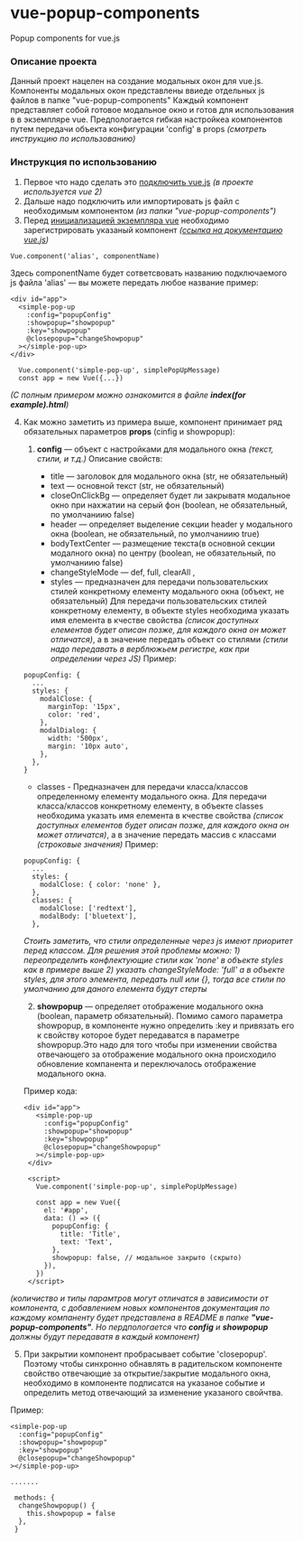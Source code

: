 # vue-popup-components

Popup components for vue.js

### Описание проекта

Данный проект нацелен на создание модальных окон для vue.js.
Компоненты модальных окон представлены ввиеде отдельных js файлов в папке "vue-popup-components"
Каждый компонент представляет собой готовое модальное окно и готов для использования в в экземпляре vue.
Предпологается гибкая настройкеа компонентов путем передачи объекта конфигурации 'config' в props _(смотреть инструкцию по использованию)_

### Инструкция по использованию

1. Первое что надо сделать это [подключить vue.js](https://ru.vuejs.org/v2/guide/installation.html) _(в проекте используется vue 2)_
2. Дальше надо подключить или импортировать js файл с необходимым компонентом _(из папки "vue-popup-components")_
3. Перед [инициализацией экземпляра vue](https://ru.vuejs.org/v2/guide/instance.html) необходимо зарегистрировать указаный компонент _([ссылка на документацию vue.js](https://ru.vuejs.org/v2/guide/components-registration.html))_

`Vue.component('alias', componentName)`

Здесь componentName будет сответсвовать названию подключаемого js файла
'alias' — вы можете передать любое название пример:

```
<div id="app">
  <simple-pop-up
    :config="popupConfig"
    :showpopup="showpopup"
    :key="showpopup"
    @closepopup="changeShowpopup"
  ></simple-pop-up>
</div>
```

```
  Vue.component('simple-pop-up', simplePopUpMessage)
  const app = new Vue({...})
```

_(С полным примером можно ознакомится в файле **index(for example).html**)_

4.  Как можно заметить из примера выше, компонент принимает ряд обязательных параметров **props** (cinfig и showpopup):

    1. **config** — объект с настройками для модального окна _(текст, стили, и т.д.)_
       Описание свойств:

       - title — заголовок для модального окна (str, не обязательный)
       - text — основной текст (str, не обязательный)
       - closeOnClickBg — определяет будет ли закрыватя модальное окно при нахжатии на серый фон (boolean, не обязательный, по умолчаниию false)
       - header — определяет выделение секции header у модального окна (boolean, не обязательный, по умолчаниию true)
       - bodyTextCenter — размещение текста(в основной секции модалного окна) по центру (boolean, не обязательный, по умолчаниию false)
       - changeStyleMode — def, full, clearAll ,
       - styles — предназначен для передачи пользовательских стилей конкретному елементу модального окна (объект, не обязательный)
         Для передачи пользовательских стилей конкретному елементу, в объекте styles необходима указать имя елемента в кчестве свойства _(список доступных елементов будет описан позже, для каждого окна он может отличатся)_, а в значение передать объект со стилями _(стили надо передавать в верблюжьем регистре, как при определении через JS)_
         Пример:

    ```
    popupConfig: {
      ...
      styles: {
        modalClose: {
          marginTop: '15px',
          color: 'red',
        },
        modalDialog: {
          width: '500px',
          margin: '10px auto',
        },
      },
    }
    ```

    - classes - Предназначен для передачи класса/классов определенному елементу модального окна.
      Для передачи класса/классов конкретному елементу, в объекте classes необходима указать имя елемента в кчестве свойства _(список доступных елементов будет описан позже, для каждого окна он может отличатся)_, а в значение передать массив с классами _(строковые значения)_
      Пример:

    ```
    popupConfig: {
      ...
      styles: {
        modalClose: { color: 'none' },
      },
      classes: {
        modalClose: ['redtext'],
        modalBody: ['bluetext'],
      },
    ```

    _Стоить заметить, что стили определенные через js имеют приоритет перед классом. Для решения этой проблемы можно:_
    _1) переопределить конфлектующие стили как 'none' в объекте styles как в примере выше_
    _2) указать changeStyleMode: 'full' а в объекте styles, для этого элемента, передать null или {}, тогда все стили по умолчанию для даного елемента будут стерты_

    2. **showpopup** — определяет отображение модального окна (boolean, параметр обязательный). Помимо самого параметра showpopup, в компоненте нужно определить :key и привязать его к свойству которое будет передаватся в параметре showpopup.Это надо для того чтобы при изменении свойства отвечающего за отображение модального окна происходило обновление компанента и переключалось отображение модального окна.

    Пример кода:

    ```
    <div id="app">
       <simple-pop-up
         :config="popupConfig"
         :showpopup="showpopup"
         :key="showpopup"
         @closepopup="changeShowpopup"
       ></simple-pop-up>
     </div>

     <script>
       Vue.component('simple-pop-up', simplePopUpMessage)

       const app = new Vue({
         el: '#app',
         data: () => ({
           popupConfig: {
             title: 'Title',
             text: 'Text',
           },
           showpopup: false, // модальное закрыто (скрыто)
         }),
       })
     </script>
    ```

_(количиство и типы парамтров могут отличатся в зависимости от компонента, с добавлением новых компонентов документация по каждому компаненту будет представлена в README в папке **"vue-popup-components"**. Но пердпологается что **config** и **showpopup** должны будут передаватя в каждый компонент)_

5. При закрытии компонент пробрасывает событие 'closepopup'. Поэтому чтобы синхронно обнавлять в радительском компоненте свойство отвечающие за открытие/закрытие модального окна, необходимо в компоненте подписатся на указаное событие и определить метод отвечающий за изменение указаного свойчтва.

Пример:

```
<simple-pop-up
  :config="popupConfig"
  :showpopup="showpopup"
  :key="showpopup"
  @closepopup="changeShowpopup"
></simple-pop-up>

.......

 methods: {
  changeShowpopup() {
    this.showpopup = false
  },
 }

```

